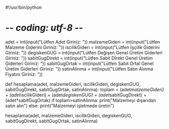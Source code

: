 #!/usr/bin/python
# -*- coding: utf-8 -*-

adet = int(input("Lütfen Adet Giriniz: "))
malzemeGideri = int(input("Lütfen Malzeme Giderini Giriniz: "))
iscilikGideri = int(input("Lütfen İşçilik Giderini Giriniz: "))
degiskenGUG = int(input("Lütfen Değişen Genel Üretim Giderleri Giriniz: "))
sabitGugDirekt = int(input("Lütfen Sabit Dİrekt Genel Üretim Giderleri Giriniz: "))
sabitGugOrtak = int(input("Lütfen Sabit Ortal Genel Üretim Giderleri Giriniz: "))
satinAlinma = int(input("Lütfen Satın Alınma Fiyatını Giriniz: "))


def hesaplama(adet, malzemeGideri, iscilikGideri, degiskenGUG, sabitGugDirekt, sabitGugOrtak, satinAlinma):
toplam = (adet*malzemeGideri) + (adet*iscilikGideri) + (adet*degiskenGUG) + (adet*sabitGugDirekt) + (adet*sabitGugOrtak)
if toplam>satinAlinma:
print("Malzemeyi dışarıdan satın alın")
else:
print("Malzemeyi işletmede üretin")


hesaplama(adet, malzemeGideri, iscilikGideri, degiskenGUG, sabitGugDirekt, sabitGugOrtak, satinAlinma)
